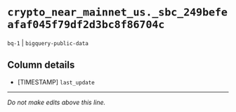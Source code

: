 # `crypto_near_mainnet_us._sbc_249befeafaf045f79df2d3bc8f86704c`
`bq-1` | `bigquery-public-data`

## Column details
* [TIMESTAMP] `last_update`

-------------------------------------------------------------------------------
*Do not make edits above this line.*
